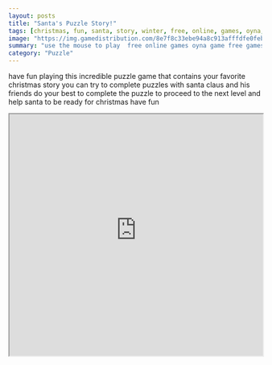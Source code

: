 ```yaml
---
layout: posts
title: "Santa's Puzzle Story!"
tags: [christmas, fun, santa, story, winter, free, online, games, oyna, game, free, games, play, play, games]
image: "https://img.gamedistribution.com/8e7f8c33ebe94a8c913afffdfe0febfb.jpg"
summary: "use the mouse to play  free online games oyna game free games play play games"
category: "Puzzle"
---
```


have fun playing this incredible puzzle game that contains your favorite christmas story you can try to complete puzzles with santa claus and his friends do your best to complete the puzzle to proceed to the next level and help santa to be ready for christmas have fun

<iframe width="100%" height="480px;" src="https://flash.gamedistribution.com?game=8e7f8c33ebe94a8c913afffdfe0febfb"></iframe>